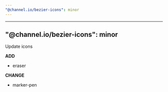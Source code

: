 ```yaml
---
"@channel.io/bezier-icons": minor
---
```


---

## "@channel.io/bezier-icons": minor

Update icons

**ADD**

- eraser

**CHANGE**

- marker-pen
